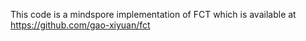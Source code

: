 This code is a mindspore implementation of FCT which is available at https://github.com/gao-xiyuan/fct